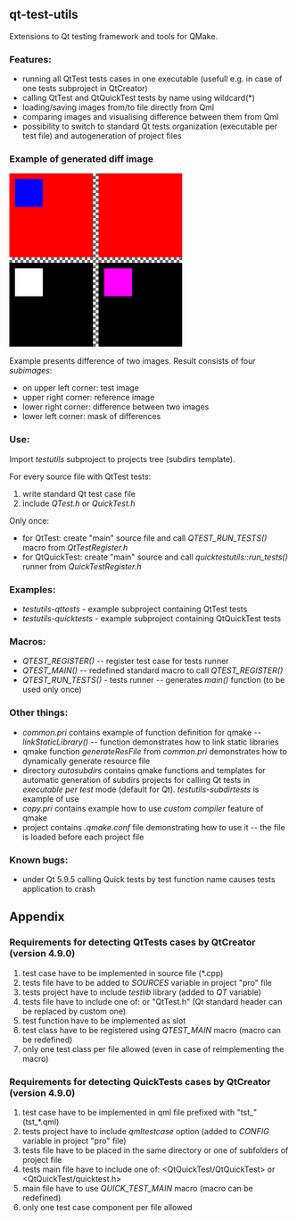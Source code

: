 ## qt-test-utils
Extensions to Qt testing framework and tools for QMake.

### Features:
- running all QtTest tests cases in one executable (usefull e.g. in case of one tests subproject in QtCreator)
- calling QtTest and QtQuickTest tests by name using wildcard(*)
- loading/saving images from/to file directly from Qml
- comparing images and visualising difference between them from Qml
- possibility to switch to standard Qt tests organization (executable per test file) and autogeneration of project files


### Example of generated diff image

![Diff image](doc/diff_example.png "Diff image")

Example presents difference of two images. Result consists of four *subimages*:
- on upper left corner: test image
- upper right corner: reference image
- lower right corner: difference between two images
- lower left corner: mask of differences


### Use:
Import *testutils* subproject to projects tree (subdirs template).

For every source file with QtTest tests:
1. write standard Qt test case file
2. include *QTest.h* or *QuickTest.h*

Only once:
- for QtTest: create "main" source file and call *QTEST_RUN_TESTS()* macro from *QtTestRegister.h*
- for QtQuickTest: create "main" source and call *quicktestutils::run_tests()* runner from *QuickTestRegister.h*


### Examples:
- *testutils-qttests* - example subproject containing QtTest tests
- *testutils-quicktests* - example subproject containing QtQuickTest tests


### Macros:
- *QTEST_REGISTER()* -- register test case for tests runner
- *QTEST_MAIN()* -- redefined standard macro to call *QTEST_REGISTER()*
- *QTEST_RUN_TESTS()* - tests runner -- generates *main()* function (to be used only once)


### Other things:
- *common.pri* contains example of function definition for qmake -- *linkStaticLibrary()* -- function demonstrates how to link static libraries
- qmake function *generateResFile* from *common.pri* demonstrates how to dynamically generate resource file
- directory *autosubdirs* contains qmake functions and templates for automatic generation of subdirs projects for calling Qt tests in *executable per test* mode (default for Qt). *testutils-subdirtests* is example of use
- *copy.pri* contains example how to use *custom compiler* feature of qmake
- project contains *.qmake.conf* file demonstrating how to use it -- the file is loaded before each project file


### Known bugs:
- under Qt 5.9.5 calling Quick tests by test function name causes tests application to crash


## Appendix

### Requirements for detecting QtTests cases by QtCreator (version 4.9.0)
1. test case have to be implemented in source file (*.cpp)
2. tests file have to be added to *SOURCES* variable in project "pro" file
3. tests project have to include *testlib* library (added to *QT* variable)
4. tests file have to include one of: <QtTest> or "QtTest.h" (Qt standard header can be replaced by custom one)
5. test function have to be implemented as slot
6. test class have to be registered using *QTEST_MAIN* macro (macro can be redefined)
7. only one test class per file allowed (even in case of reimplementing the macro)

### Requirements for detecting QuickTests cases by QtCreator (version 4.9.0)
1. test case have to be implemented in qml file prefixed with "tst_" (tst_*.qml)
2. tests project have to include *qmltestcase* option (added to *CONFIG* variable in project "pro" file)
3. tests file have to be placed in the same directory or one of subfolders of project file
4. tests main file have to include one of: <QtQuickTest/QtQuickTest> or <QtQuickTest/quicktest.h>
5. main file have to use *QUICK_TEST_MAIN* macro (macro can be redefined)
6. only one test case component per file allowed 
